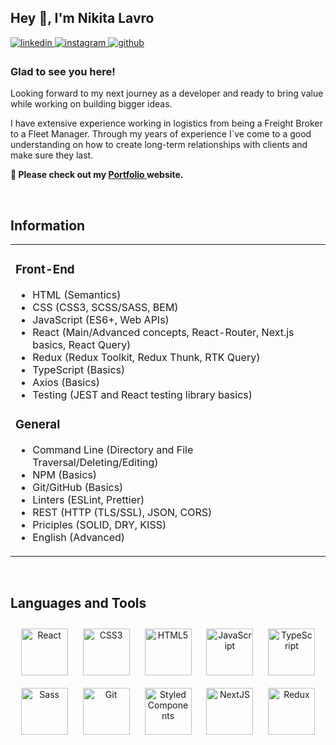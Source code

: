## Hey 👋, I'm Nikita Lavro  
  

<a href="https://linkedin.com/in/никита-лавро-1794631a4" target="_blank">
<img src=https://img.shields.io/badge/linkedin-%231E77B5.svg?&style=for-the-badge&logo=linkedin&logoColor=white alt=linkedin style="margin-bottom: 5px;" />
</a>
<a href="https://instagram.com/nikitalavro" target="_blank">
<img src=https://img.shields.io/badge/instagram-%23000000.svg?&style=for-the-badge&logo=instagram&logoColor=white alt=instagram style="margin-bottom: 5px;" />
</a>
<a href="https://github.com/NikitaLavro" target="_blank">
<img src=https://img.shields.io/badge/github-%2324292e.svg?&style=for-the-badge&logo=github&logoColor=white alt=github style="margin-bottom: 5px;" />
</a>  
  



### Glad to see you here!  
Looking forward to my next journey as a developer and ready to bring value while working on building bigger ideas.

I have extensive experience working in logistics from being a Freight Broker to a Fleet Manager.
Through my years of experience I`ve come to a good understanding on how to create long-term relationships with clients and make sure they last.
        
**💼 Please check out my <a href="https://www.lavrodev.com" target="_blank"> Portfolio
</a> website.**
  

<br/>  


## Information  
<table><tr><td valign="top" width="100%">

### Front-End
- HTML (Semantics)
- CSS (CSS3, SCSS/SASS, BEM)
- JavaScript (ES6+, Web APIs)
- React (Main/Advanced concepts, React-Router, Next.js basics, React Query)
- Redux (Redux Toolkit, Redux Thunk, RTK Query)
- TypeScript (Basics)
- Axios (Basics)
- Testing (JEST and React testing library basics)

### General 
- Command Line (Directory and File Traversal/Deleting/Editing)
- NPM (Basics)
- Git/GitHub (Basics)
- Linters (ESLint, Prettier)
- REST (HTTP (TLS/SSL), JSON, CORS)
- Priciples (SOLID, DRY, KISS)
- English (Advanced)


</td></tr></table>  

<br/>  


## Languages and Tools  
<div align="center">  
<a href="https://reactjs.org/" target="_blank"><img style="margin: 10px" src="https://profilinator.rishav.dev/skills-assets/react-original-wordmark.svg" alt="React" height="75" /></a>  
<a href="https://www.w3schools.com/css/" target="_blank"><img style="margin: 10px" src="https://profilinator.rishav.dev/skills-assets/css3-original-wordmark.svg" alt="CSS3" height="75" /></a>  
<a href="https://en.wikipedia.org/wiki/HTML5" target="_blank"><img style="margin: 10px" src="https://profilinator.rishav.dev/skills-assets/html5-original-wordmark.svg" alt="HTML5" height="75" /></a>  
<a href="https://www.javascript.com/" target="_blank"><img style="margin: 10px" src="https://profilinator.rishav.dev/skills-assets/javascript-original.svg" alt="JavaScript" height="75" /></a>  
<a href="https://www.typescriptlang.org/" target="_blank"><img style="margin: 10px" src="https://profilinator.rishav.dev/skills-assets/typescript-original.svg" alt="TypeScript" height="75" /></a>  
<a href="https://sass-lang.com/" target="_blank"><img style="margin: 10px" src="https://profilinator.rishav.dev/skills-assets/sass-original.svg" alt="Sass" height="75" /></a>  
<a href="https://github.com/" target="_blank"><img style="margin: 10px" src="https://profilinator.rishav.dev/skills-assets/git-scm-icon.svg" alt="Git" height="75" /></a>  
<a href="https://styled-components.com/" target="_blank"><img style="margin: 10px" src="https://profilinator.rishav.dev/skills-assets/styled-components.png" alt="Styled Components" height="75" /></a>  
<a href="https://nextjs.org/" target="_blank"><img style="margin: 10px" src="https://profilinator.rishav.dev/skills-assets/nextjs.png" alt="NextJS" height="75" /></a>  
<a href="https://redux.js.org/" target="_blank"><img style="margin: 10px" src="https://profilinator.rishav.dev/skills-assets/redux-original.svg" alt="Redux" height="75" /></a>  
</div>  

<br/>  
